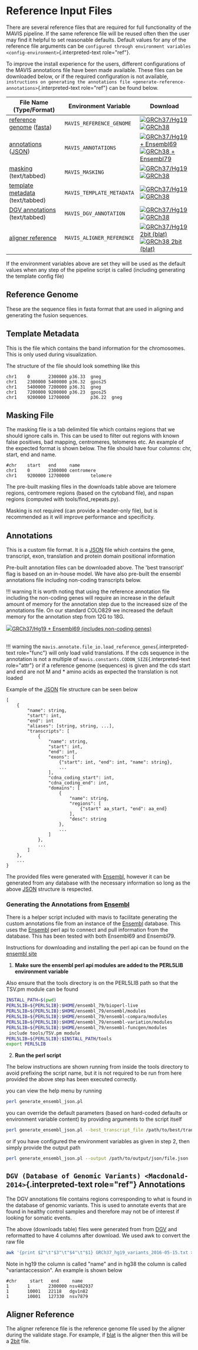 # Reference Input Files

There are several reference files that are required for full
functionality of the MAVIS pipeline. If the same reference file will be
reused often then the user may find it helpful to set reasonable
defaults. Default values for any of the reference file arguments can be
`configured through environment variables <config-environment>`{.interpreted-text
role="ref"}.

To improve the install experience for the users, different
configurations of the MAVIS annotations file have been made available.
These files can be downloaded below, or if the required configuration is
not available,
`instructions on generating the annotations file <generate-reference-annotations>`{.interpreted-text
role="ref"} can be found below.

| File Name (Type/Format)                                                              | Environment Variable      | Download                                                                                                                                                                                                                                                                                                                                                                                                       |
| ------------------------------------------------------------------------------------ | ------------------------- | -------------------------------------------------------------------------------------------------------------------------------------------------------------------------------------------------------------------------------------------------------------------------------------------------------------------------------------------------------------------------------------------------------------- |
| [reference genome](/inputs/reference/#reference-genome) ([fasta](/glossary/#fasta))  | `MAVIS_REFERENCE_GENOME`  | <a class='download-button btn btn-neutral' href='http://hgdownload.cse.ucsc.edu/goldenPath/hg19/bigZips/chromFa.tar.gz' download> <img src='images/Ic_cloud_download_48px.svg'>GRCh37/Hg19</a><br><a class='download-button btn btn-neutral' href='http://hgdownload.cse.ucsc.edu/goldenPath/hg38/bigZips/hg38.fa.gz' download><img src='images/Ic_cloud_download_48px.svg'>GRCh38</a>                         |
| [annotations](/inputs/reference/#annotations) ([JSON](/glossary/#JSON))              | `MAVIS_ANNOTATIONS`       | <a class='download-button btn btn-neutral' href='http://www.bcgsc.ca/downloads/mavis/ensembl69_hg19_annotations.json' download> <img src='images/Ic_cloud_download_48px.svg'>GRCh37/Hg19 + Ensembl69</a><br><a class='download-button btn btn-neutral' href='http://www.bcgsc.ca/downloads/mavis/ensembl79_hg38_annotations.json' download><img src='images/Ic_cloud_download_48px.svg'>GRCh38 + Ensembl79</a> |
| [masking](/inputs/reference/#masking-file) (text/tabbed)                             | `MAVIS_MASKING`           | <a class='download-button btn btn-neutral' href='http://www.bcgsc.ca/downloads/mavis/hg19_masking.tab' download><img src='images/Ic_cloud_download_48px.svg'>GRCh37/Hg19</a><br><a class='download-button btn btn-neutral' href='http://www.bcgsc.ca/downloads/mavis/GRCh38_masking.tab' download><img src='images/Ic_cloud_download_48px.svg'>GRCh38</a>                                                      |
| [template metadata](/inputs/reference/#template-metadata) (text/tabbed)              | `MAVIS_TEMPLATE_METADATA` | <a class='download-button btn btn-neutral' href='http://hgdownload.cse.ucsc.edu/goldenPath/hg19/database/cytoBand.txt.gz' download><img src='images/Ic_cloud_download_48px.svg'>GRCh37/Hg19</a><br><a class='download-button btn btn-neutral' href='http://hgdownload.cse.ucsc.edu/goldenPath/hg38/database/cytoBand.txt.gz' download><img src='images/Ic_cloud_download_48px.svg'>GRCh38</a>                  |
| [DGV annotations](/inputs/reference/#dgv-database-of-genomic-variants) (text/tabbed) | `MAVIS_DGV_ANNOTATION`    | <a class='download-button btn btn-neutral' href='http://www.bcgsc.ca/downloads/mavis/dgv_hg19_variants.tab' download><img src='images/Ic_cloud_download_48px.svg'>GRCh37/Hg19</a><br><a class='download-button btn btn-neutral' href='http://www.bcgsc.ca/downloads/mavis/dgv_hg38_variants.tab' download><img src='images/Ic_cloud_download_48px.svg'>GRCh38</a>                                              |
| [aligner reference](/inputs/reference/#aligner-reference)                            | `MAVIS_ALIGNER_REFERENCE` | <a class='download-button btn btn-neutral' href='http://hgdownload.cse.ucsc.edu/goldenPath/hg19/bigZips/hg19.2bit' download><img src='images/Ic_cloud_download_48px.svg'>GRCh37/Hg19 2bit (blat)</a><br><a class='download-button btn btn-neutral' href='http://hgdownload.cse.ucsc.edu/goldenPath/hg38/bigZips/hg38.2bit' download><img src='images/Ic_cloud_download_48px.svg'>GRCh38 2bit (blat)</a>        |


If the environment variables above are set they will be used as the
default values when any step of the pipeline script is called (including
generating the template config file)

## Reference Genome

These are the sequence files in fasta format that are used in aligning
and generating the fusion sequences.

## Template Metadata

This is the file which contains the band information for the
chromosomes. This is only used during visualization.

The structure of the file should look something like this

    chr1    0       2300000 p36.33  gneg
    chr1    2300000 5400000 p36.32  gpos25
    chr1    5400000 7200000 p36.31  gneg
    chr1    7200000 9200000 p36.23  gpos25
    chr1    9200000 12700000        p36.22  gneg

## Masking File

The masking file is a tab delimited file which contains regions that we
should ignore calls in. This can be used to filter out regions with
known false positives, bad mapping, centromeres, telomeres etc. An
example of the expected format is shown below. The file should have four
columns: chr, start, end and name.

    #chr    start   end     name
    chr1    0       2300000 centromere
    chr1    9200000 12700000        telomere

The pre-built masking files in the downloads table above are telomere
regions, centromere regions (based on the cytoband file), and nspan
regions (computed with tools/find\_repeats.py).

Masking is not required (can provide a header-only file), but is
recommended as it will improve performance and specificity.

## Annotations

This is a custom file format. It is a [JSON](/glossary/#JSON) file which contains the gene, transcript, exon, translation
and protein domain positional information

Pre-built annotation files can be downloaded above. The \'best
transcript\' flag is based on an in-house model. We have also pre-built
the ensembl annotations file including non-coding transcripts below.

!!! warning
    It is worth noting that using the reference annotation file including
    the non-coding genes will require an increase in the default amount of
    memory for the annotation step due to the increased size of the
    annotations file. On our standard COLO829 we increased the default
    memory for the annotation step from 12G to 18G.

<a class='download-button btn btn-neutral' href='http://www.bcgsc.ca/downloads/mavis/ensembl69_hg19_annotations_with_ncrna.json' download>
    <img src='./images/Ic_cloud_download_48px.svg'>GRCh37/Hg19 + Ensembl69 (includes non-coding genes)
</a><br><br>

!!! warning
    the `mavis.annotate.file_io.load_reference_genes`{.interpreted-text
    role="func"} will only load valid translations. If the cds sequence in
    the annotation is not a multiple of
    `mavis.constants.CODON_SIZE`{.interpreted-text role="attr"} or if a
    reference genome (sequences) is given and the cds start and end are not
    M and \* amino acids as expected the translation is not loaded

Example of the [JSON](/glossary/#JSON) file structure can
be seen below

```text
[
    {
        "name": string,
        "start": int,
        "end": int
        "aliases": [string, string, ...],
        "transcripts": [
            {
                "name": string,
                "start": int,
                "end": int,
                "exons": [
                    {"start": int, "end": int, "name": string},
                    ...
                ],
                "cdna_coding_start": int,
                "cdna_coding_end": int,
                "domains": [
                    {
                        "name": string,
                        "regions": [
                            {"start" aa_start, "end": aa_end}
                        ],
                        "desc": string
                    },
                    ...
                ]
            },
            ...
        ]
    },
    ...
}
```

The provided files were generated with
[Ensembl](/background/citations/#yates-2016), however it can be
generated from any database with the necessary information so long as
the above [JSON](/glossary/#JSON) structure is respected.

### Generating the Annotations from [Ensembl](/background/citations/#yates-2016)

There is a helper script included with mavis to facilitate generating
the custom annotations file from an instance of the
[Ensembl](/background/citations/#yates-2016) database. This uses
the [Ensembl](/background/citations/#yates-2016) perl api to
connect and pull information from the database. This has been tested
with both Ensembl69 and Ensembl79.

Instructions for downloading and installing the perl api can be found on
the [ensembl
site](http://www.ensembl.org/info/docs/api/api_installation.html)

1.  **Make sure the ensembl perl api modules are added to the PERL5LIB
    environment variable**

Also ensure that the tools directory is on the PERL5LIB path so that the
TSV.pm module can be found

```bash
INSTALL_PATH=$(pwd)
PERL5LIB=${PERL5LIB}:$HOME/ensembl_79/bioperl-live
PERL5LIB=${PERL5LIB}:$HOME/ensembl_79/ensembl/modules
PERL5LIB=${PERL5LIB}:$HOME/ensembl_79/ensembl-compara/modules
PERL5LIB=${PERL5LIB}:$HOME/ensembl_79/ensembl-variation/modules
PERL5LIB=${PERL5LIB}:$HOME/ensembl_79/ensembl-funcgen/modules
 include tools/TSV.pm module
PERL5LIB=${PERL5LIB}:$INSTALL_PATH/tools
export PERL5LIB
```

2.  **Run the perl script**

The below instructions are shown running from inside the tools directory
to avoid prefixing the script name, but it is not required to be run
from here provided the above step has been executed correctly.

you can view the help menu by running

```bash
perl generate_ensembl_json.pl
```

you can override the default parameters (based on hard-coded defaults or
environment variable content) by providing arguments to the script
itself

```bash
perl generate_ensembl_json.pl --best_transcript_file /path/to/best/transcripts/file --output /path/to/output/json/file.json
```

or if you have configured the environment variables as given in step 2,
then simply provide the output path

```bash
perl generate_ensembl_json.pl --output /path/to/output/json/file.json
```

## `DGV (Database of Genomic Variants) <Macdonald-2014>`{.interpreted-text role="ref"} Annotations

The DGV annotations file contains regions corresponding to what is found
in the database of genomic variants. This is used to annotate events
that are found in healthy control samples and therefore may not be of
interest if looking for somatic events.

The above (downloads table) files were generated from from
[DGV](http://dgv.tcag.ca/dgv/app/download) and reformatted to have 4
columns after download. We used awk to convert the raw file

```bash
awk '{print $2"\t"$3"\t"$4"\t"$1} GRCh37_hg19_variants_2016-05-15.txt > dgv_hg19_variants.tab
```

Note in hg19 the column is called \"name\" and in hg38 the column is
called \"variantaccession\". An example is shown below

    #chr     start   end     name
    1       1       2300000 nsv482937
    1       10001   22118   dgv1n82
    1       10001   127330  nsv7879

## Aligner Reference

The aligner reference file is the reference genome file used by the
aligner during the validate stage. For example, if
[blat](/glossary#blat) is the aligner then this will be a
[2bit](/glossary#2bit) file.

